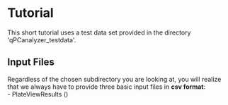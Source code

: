 <h1> Tutorial </h1>
  This short tutorial uses a test data set provided in the directory 'qPCanalyzer_testdata'. 
  
  <h2> Input Files </h2>
  Regardless of the chosen subdirectory you are looking at, you will realize that we always
  have to provide three basic input files in <b>csv format</b>: <br>
  - PlateViewResults ()
  
